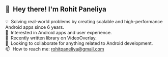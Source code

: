 ## 👋 &nbsp;Hey there! I'm Rohit Paneliya

💡 &nbsp;Solving real-world problems by creating scalable and high-performance Android apps since 6 years.\
👀 &nbsp;Interested in Android apps and user experience.\
🚀 &nbsp;Recently written library on VideoOverlay.\
💞️ &nbsp;Looking to collaborate for anything related to Android development.\
📫 &nbsp;How to reach me: rohitpaneliya@gmail.com
